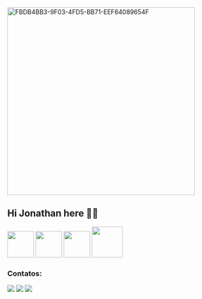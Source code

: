 <img width="426" alt="FBDB4BB3-9F03-4FD5-BB71-EEF64089654F" src="https://user-images.githubusercontent.com/99525808/154864494-b84c073d-6279-435c-a1ab-4cb13520d438.png">

## Hi Jonathan here 👋🏻

<img src="https://cdn.jsdelivr.net/gh/devicons/devicon/icons/c/c-line.svg" width="60" height="60"/> <img src="https://cdn.jsdelivr.net/gh/devicons/devicon/icons/apple/apple-original.svg" width="60" height="60"/>
<img src="https://cdn.jsdelivr.net/gh/devicons/devicon/icons/python/python-original-wordmark.svg" widht="60" height="60"/>
<img src="https://cdn.jsdelivr.net/gh/devicons/devicon/icons/visualstudio/visualstudio-plain-wordmark.svg" widht="70" height="70"/>

### Contatos:

<div>

<a href="https://instagram.com/joejoegoncalves" target="_blank"><img src="https://img.shields.io/badge/-Instagram-%23E4405F?style=for-the-badge&logo=instagram&logoColor=white" target="_blank"></a>
<a href = "mailto:jonathangoncalves4@gmail.com"><img src="https://img.shields.io/badge/Gmail-D14836?style=for-the-badge&logo=gmail&logoColor=white" target="_blank"></a>
<a href="https://https://www.linkedin.com/in/jonathan-goncalves-9044b3198" target="_blank"><img src="https://img.shields.io/badge/-LinkedIn-%230077B5?style=for-the-badge&logo=linkedin&logoColor=white" target="_blank"></a>   
</div>
